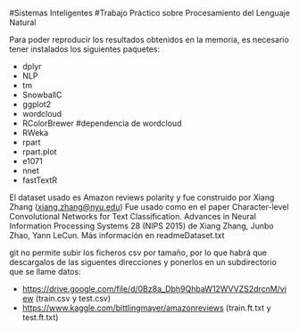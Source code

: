 #Sistemas Inteligentes
#Trabajo Práctico sobre Procesamiento del Lenguaje Natural

Para poder reproducir los resultados obtenidos en la memoria, es necesario tener instalados los siguientes paquetes:
* dplyr
* NLP
* tm 
* SnowballC 
* ggplot2 
* wordcloud 
* RColorBrewer  #dependencia de wordcloud
* RWeka 
* rpart 
* rpart.plot 
* e1071 
* nnet 
* fastTextR 

El dataset usado es Amazon reviews polarity y fue construido por Xiang Zhang (xiang.zhang@nyu.edu) Fue usado como en el paper Character-level Convolutional Networks for Text Classification. Advances in Neural Information Processing Systems 28 (NIPS 2015) de Xiang Zhang, Junbo Zhao, Yann LeCun. Más información en readmeDataset.txt

git no permite subir los ficheros csv por tamaño, por lo que habrá que descargalos de las siguentes direcciones y ponerlos en un subdirectorio que se llame datos:
- https://drive.google.com/file/d/0Bz8a_Dbh9QhbaW12WVVZS2drcnM/view (train.csv y test.csv)
- https://www.kaggle.com/bittlingmayer/amazonreviews (train.ft.txt y test.ft.txt)
